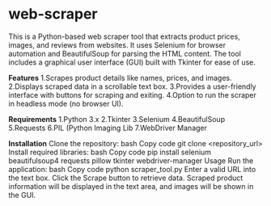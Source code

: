 # web-scraper
This is a Python-based web scraper tool that extracts product prices, images, and reviews from websites. It uses Selenium for browser automation and BeautifulSoup for parsing the HTML content. The tool includes a graphical user interface (GUI) built with Tkinter for ease of use.

**Features**
1.Scrapes product details like names, prices, and images.
2.Displays scraped data in a scrollable text box.
3.Provides a user-friendly interface with buttons for scraping and exiting.
4.Option to run the scraper in headless mode (no browser UI).




**Requirements**
1.Python 3.x
2.Tkinter
3.Selenium
4.BeautifulSoup
5.Requests
6.PIL (Python Imaging Lib
7.WebDriver Manager



**Installation**
Clone the repository:
bash
Copy code
git clone <repository_url>
Install required libraries:
bash
Copy code
pip install selenium beautifulsoup4 requests pillow tkinter webdriver-manager
Usage
Run the application:
bash
Copy code
python scraper_tool.py
Enter a valid URL into the text box.
Click the Scrape button to retrieve data.
Scraped product information will be displayed in the text area, and images will be shown in the GUI.
